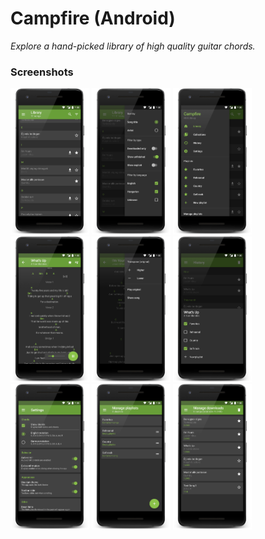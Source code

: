 # Campfire (Android)
*Explore a hand-picked library of high quality guitar chords.*

### Screenshots
<img src="screenshots/01.png" width="25%" />
<img src="screenshots/02.png" width="25%" />
<img src="screenshots/03.png" width="25%" />
<img src="screenshots/04.png" width="25%" />
<img src="screenshots/05.png" width="25%" />
<img src="screenshots/06.png" width="25%" />
<img src="screenshots/07.png" width="25%" />
<img src="screenshots/08.png" width="25%" />
<img src="screenshots/09.png" width="25%" />